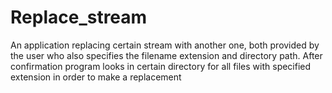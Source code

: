 # Replace_stream
An application replacing certain stream with another one, both provided by the user who also specifies the filename extension and directory path. After confirmation program looks in certain directory for all files with specified extension in order to make a replacement
